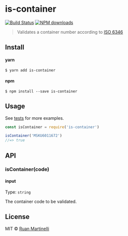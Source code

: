 # is-container

[![Build Status](https://travis-ci.org/ruanmartinelli/is-container.svg?branch=master)](https://travis-ci.org/ruanmartinelli/is-container) [![NPM downloads](https://img.shields.io/npm/dm/is-container.svg?style=flat)](https://npmjs.com/package/is-container)

> Validates a container number according to [ISO 6346](https://en.wikipedia.org/wiki/ISO_6346)

## Install

#### yarn

```
$ yarn add is-container
```

#### npm

```
$ npm install --save is-container
```

## Usage

See [tests](/test/index.spec.ts) for more examples.

```js
const isContainer = require('is-container')

isContainer('MSKU6011672')
//=> true
```

## API

### isContainer(code)

#### input

Type: `string`

The container code to be validated.

## License

MIT © [Ruan Martinelli](https://github.com/ruanmartinelli)

